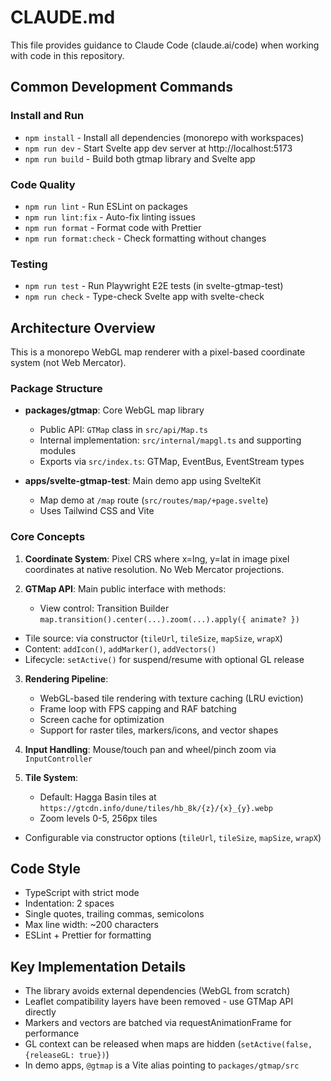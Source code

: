 # CLAUDE.md

This file provides guidance to Claude Code (claude.ai/code) when working with code in this repository.

## Common Development Commands

### Install and Run
- `npm install` - Install all dependencies (monorepo with workspaces)
- `npm run dev` - Start Svelte app dev server at http://localhost:5173
- `npm run build` - Build both gtmap library and Svelte app

### Code Quality
- `npm run lint` - Run ESLint on packages
- `npm run lint:fix` - Auto-fix linting issues
- `npm run format` - Format code with Prettier
- `npm run format:check` - Check formatting without changes

### Testing
- `npm run test` - Run Playwright E2E tests (in svelte-gtmap-test)
- `npm run check` - Type-check Svelte app with svelte-check

## Architecture Overview

This is a monorepo WebGL map renderer with a pixel-based coordinate system (not Web Mercator).

### Package Structure
- **packages/gtmap**: Core WebGL map library
  - Public API: `GTMap` class in `src/api/Map.ts`
  - Internal implementation: `src/internal/mapgl.ts` and supporting modules
  - Exports via `src/index.ts`: GTMap, EventBus, EventStream types
  
- **apps/svelte-gtmap-test**: Main demo app using SvelteKit
  - Map demo at `/map` route (`src/routes/map/+page.svelte`)
  - Uses Tailwind CSS and Vite

### Core Concepts

1. **Coordinate System**: Pixel CRS where x=lng, y=lat in image pixel coordinates at native resolution. No Web Mercator projections.

2. **GTMap API**: Main public interface with methods:
   - View control: Transition Builder `map.transition().center(...).zoom(...).apply({ animate? })`
  - Tile source: via constructor (`tileUrl`, `tileSize`, `mapSize`, `wrapX`)
   - Content: `addIcon()`, `addMarker()`, `addVectors()`
   - Lifecycle: `setActive()` for suspend/resume with optional GL release

3. **Rendering Pipeline**:
   - WebGL-based tile rendering with texture caching (LRU eviction)
   - Frame loop with FPS capping and RAF batching
   - Screen cache for optimization
   - Support for raster tiles, markers/icons, and vector shapes

4. **Input Handling**: Mouse/touch pan and wheel/pinch zoom via `InputController`

5. **Tile System**:
   - Default: Hagga Basin tiles at `https://gtcdn.info/dune/tiles/hb_8k/{z}/{x}_{y}.webp`
   - Zoom levels 0-5, 256px tiles
  - Configurable via constructor options (`tileUrl`, `tileSize`, `mapSize`, `wrapX`)

## Code Style

- TypeScript with strict mode
- Indentation: 2 spaces
- Single quotes, trailing commas, semicolons
- Max line width: ~200 characters
- ESLint + Prettier for formatting

## Key Implementation Details

- The library avoids external dependencies (WebGL from scratch)
- Leaflet compatibility layers have been removed - use GTMap API directly
- Markers and vectors are batched via requestAnimationFrame for performance
- GL context can be released when maps are hidden (`setActive(false, {releaseGL: true})`)
 - In demo apps, `@gtmap` is a Vite alias pointing to `packages/gtmap/src`
